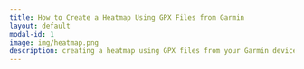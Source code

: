 ```yaml
---
title: How to Create a Heatmap Using GPX Files from Garmin
layout: default
modal-id: 1
image: img/heatmap.png
description: creating a heatmap using GPX files from your Garmin device is an excellent way to visualize your workout data. This blog post will guide you through the process of creating a heatmap using Python.
---
```

